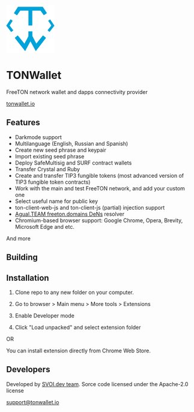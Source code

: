 ![TONWallet](icons/128.png?raw=true)

# TONWallet

FreeTON network wallet and dapps connectivity provider

[tonwallet.io](https://tonwallet.io)

## Features

* Darkmode support
* Multilanguage (English, Russian and Spanish)
* Create new seed phrase and keypair
* Import existing seed phrase
* Deploy SafeMultisig and SURF contract wallets
* Transfer Crystal and Ruby
* Create and transfer TIP3 fungible tokens (most advanced version of TIP3 fungible token contracts)
* Work with the main and test FreeTON network, and add your custom one 
* Select useful name for public key
* ton-client-web-js and ton-client-js (partial) injection support
* [Agual.TEAM freeton.domains DeNs](https://github.com/laugual) resolver
* Chromium-based browser support: Google Chrome, Opera, Brevity, Microsoft Edge and etc.

And more

## Building




## Installation

1. Clone repo to any new folder on your computer.

2. Go to browser > Main menu > More tools > Extensions

3. Enable Developer mode

4. Click "Load unpacked" and select extension folder

OR

You can install extension directly from Chrome Web Store.

## Developers

Developed by [SVOI.dev team](https://svoi.dev). 
Sorce code licensed under the Apache-2.0 license

support@tonwallet.io
